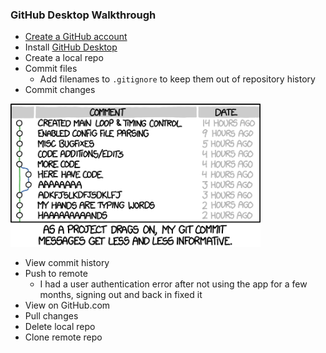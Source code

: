 ### GitHub Desktop Walkthrough

- [Create a GitHub account](https://github.com/join)
- Install [GitHub Desktop](https://desktop.github.com)
- Create a local repo
- Commit files
  - Add filenames to `.gitignore` to keep them out of repository history
- Commit changes

<img src="xkcd_git_commit.png" alt="Git Commit" width="400px" />

- View commit history
- Push to remote
  - I had a user authentication error after not using the app for a few months, signing out and back in fixed it
- View on GitHub.com
- Pull changes
- Delete local repo
- Clone remote repo
